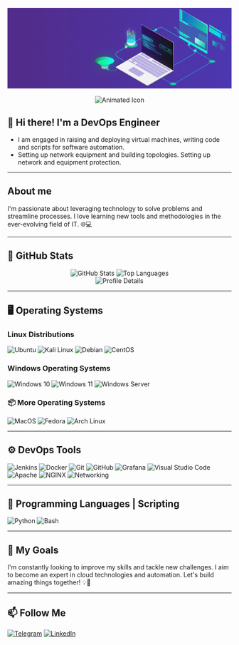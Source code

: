 ![Header](https://github.com/ATwoit/ATwoit/blob/main/assets/header_gif.gif)

<div align="center">
  <img src="https://assets6.lottiefiles.com/private_files/lf30_t37yfpam.json" height="150" alt="Animated Icon">
</div>

## 👋 Hi there! I'm a DevOps Engineer 

- I am engaged in raising and deploying virtual machines, writing code and scripts for software automation.
- Setting up network equipment and building topologies. Setting up network and equipment protection.

---

## About me
I'm passionate about leveraging technology to solve problems and streamline processes. I love learning new tools and methodologies in the ever-evolving field of IT. 🌐💻

---

## 🌟 GitHub Stats

<div align="center">
  <img src="https://github-readme-stats.vercel.app/api?username=ATwoit&show_icons=true&theme=merko" alt="GitHub Stats" />
  <img src="https://github-readme-stats.vercel.app/api/top-langs/?username=ATwoit&layout=compact&theme=merko" alt="Top Languages" />
</div>

<div align="center">
  <img src="https://github-profile-summary-cards.vercel.app/api/cards/profile-details?username=ATwoit&theme=vue" alt="Profile Details" />
</div>

---

## 🖥️ Operating Systems

### Linux Distributions

![Ubuntu](https://img.shields.io/badge/-Ubuntu-E95420?style=for-the-badge&logo=Ubuntu&logoColor=FEFEFE)
![Kali Linux](https://img.shields.io/badge/-Kali_Linux-557C94?style=for-the-badge&logo=Kali-Linux&logoColor=white)
![Debian](https://img.shields.io/badge/-Debian-A81D33?style=for-the-badge&logo=Debian&logoColor=white)
![CentOS](https://img.shields.io/badge/-CentOS-262577?style=for-the-badge&logo=CentOS&logoColor=white)

### Windows Operating Systems

![Windows 10](https://img.shields.io/badge/-Windows%2010-0078D6?style=for-the-badge&logo=windows&logoColor=FEFEFE)
![Windows 11](https://img.shields.io/badge/-Windows%2011-0078D6?style=for-the-badge&logo=windows&logoColor=FEFEFE)
![Windows Server](https://img.shields.io/badge/-Windows%20Server-0078D6?style=for-the-badge&logo=windows&logoColor=FEFEFE)

### 📦 More Operating Systems

![MacOS](https://img.shields.io/badge/-macOS-000000?style=for-the-badge&logo=apple&logoColor=white)
![Fedora](https://img.shields.io/badge/-Fedora-294172?style=for-the-badge&logo=Fedora&logoColor=white)
![Arch Linux](https://img.shields.io/badge/-Arch%20Linux-1793D1?style=for-the-badge&logo=Arch-Linux&logoColor=white)

---

## ⚙️ DevOps Tools

![Jenkins](https://img.shields.io/badge/-Jenkins-D24939?style=for-the-badge&logo=Jenkins&logoColor=FEFEFE)
![Docker](https://img.shields.io/badge/-Docker-2496ED?style=for-the-badge&logo=Docker&logoColor=FEFEFE)
![Git](https://img.shields.io/badge/-Git-E95437?style=for-the-badge&logo=Git&logoColor=FEFEFE)
![GitHub](https://img.shields.io/badge/-GitHub-2A3B83?style=for-the-badge&logo=GitHub&logoColor=080808)
![Grafana](https://img.shields.io/badge/-Grafana-F46800?style=for-the-badge&logo=Grafana&logoColor=FEFEFE)
![Visual Studio Code](https://img.shields.io/badge/-Visual_Studio_Code-007ACC?style=for-the-badge&logo=Visual-Studio-Code&logoColor=FEFEFE)
![Apache](https://img.shields.io/badge/-Apache-D22128?style=for-the-badge&logo=Apache&logoColor=FEFEFE)
![NGINX](https://img.shields.io/badge/-NGINX-009639?style=for-the-badge&logo=NGINX&logoColor=FEFEFE)
![Networking](https://img.shields.io/badge/-Networking-0078D6?style=for-the-badge&logo=Network-Manager&logoColor=FEFEFE)

---

## 🐍 Programming Languages | Scripting

![Python](https://img.shields.io/badge/-Python-3776AB?style=for-the-badge&logo=Python&logoColor=FEFEFE)
![Bash](https://img.shields.io/badge/-Bash-4EAA25?style=for-the-badge&logo=GNU-Bash&logoColor=FEFEFE)

---

## 🚀 My Goals

I'm constantly looking to improve my skills and tackle new challenges. I aim to become an expert in cloud technologies and automation. Let's build amazing things together! 💡🤝

---

## 📫 Follow Me

[![Telegram](https://img.shields.io/badge/-Telegram-2CA5E0?style=for-the-badge&logo=telegram&logoColor=white)](https://t.me/Cavadov_S)
[![LinkedIn](https://img.shields.io/badge/-LinkedIn-0077B5?style=for-the-badge&logo=linkedin&logoColor=white)](https://www.linkedin.com/in/seyfulla-javadov-36206330a?lipi=urn%3Ali%3Apage%3Ad_flagship3_profile_view_base_contact_details%3BYuI6fODwTi%2BGgcPYIH4uaw%3D%3D)
